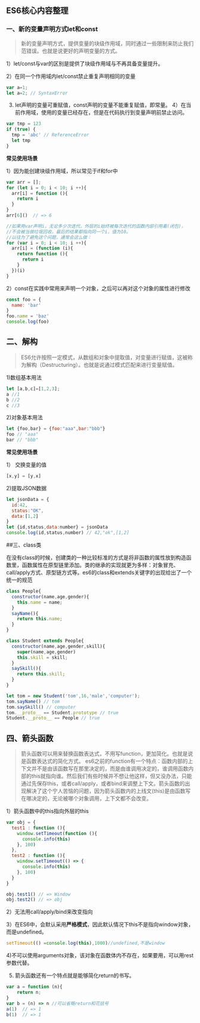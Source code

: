 ## ES6核心内容整理 ##


### 一、新的变量声明方式let和const ###

> 新的变量声明方式，提供变量的块级作用域，同时通过一些限制来防止我们范错误。也就是说更好的声明变量的方式。

1）let/const与var的区别是提供了块级作用域与不再具备变量提升。

2）在同一个作用域内let/const禁止重复声明相同的变量
```javascript
var a=1;
let a=2; // SyntaxError
```
3) let声明的变量可重赋值，const声明的变量不能重复赋值，即常量。
4）在当前作用域，使用的变量已经存在，但是在代码执行到变量声明前禁止访问。
```javascript
var tmp = 123
if (true) {
  tmp = 'abc' // ReferenceError
  let tmp
}
```
**常见使用场景**

1）因为能创建块级作用域，所以常见于if和for中
```javascript
var arr = [];
for (let i = 0; i < 10; i ++){
  arr[i] = function (){
    return i
  }
}
arr[6]()  // => 6

//如果用var声明i，无论多少次迭代，外层的i始终被每次迭代的函数内部引用着(闭包)，
//不会被当做垃圾回收，最后的结果都指向同一个i，值为10。
//以往为了避免这个问题，通常会这么做：    
for (var i = 0; i < 10; i ++){
  arr[i] = (function (i){
    return function (){
      return i
    }
  })(i)
}
```
2）const在实践中常用来声明一个对象，之后可以再对这个对象的属性进行修改
```javascript
const foo = {
  name: 'bar'
}
foo.name = 'baz'
console.log(foo)
```
## 二、解构 ##
>ES6允许按照一定模式，从数组和对象中提取值，对变量进行赋值，这被称为解构（Destructuring）。也就是说通过模式匹配来进行变量赋值。

1)数组基本用法
```javascript
let [a,b,c]=[1,2,3];
a //1
b //2
c //3
```
2)对象基本用法
```javascript
let {foo,bar} = {foo:"aaa",bar:"bbb"}
foo // "aaa"
bar // "bbb"
```
**常见使用场景**

1） 交换变量的值
```javascript
[x,y] = [y,x]
```
2)提取JSON数据
```javascript
let jsonData = {
  id:42,
  status:"OK",
  data:[1,2]
}
let {id,status,data:number} = jsonData
console.log(id,status,number) // 42,"ok",[1,2]
```
##三、class类

在没有class的时候，创建类的一种比较标准的方式是将非函数的属性放到构造函数里，函数属性在原型链里添加。类的继承的实现就更为多样：对象冒充、call/apply方式、原型链方式等。es6的class和extends关键字的出现给出了一个统一的规范
```javascript
class People{
  constructor(name,age,gender){
    this.name = name;
  }
  sayName(){
    return this.name;
  }
}

class Student extends People{
  constructor(name,age,gender,skill){
    super(name,age,gender)
    this.skill = skill;	
  }
  saySkill(){
    return this.skill;
  }
}

let tom = new Student('tom',16,'male','computer');
tom.sayName() // tom
tom.saySkill() // computer
tom.__proto__ == Student.prototype // true
Student.__proto__ == People // true
```
## 四、箭头函数 ##

> 箭头函数可以用来替换函数表达式，不用写function，更加简化。也就是说是函数表达式的简化方式。
> es6之前的function有一个特点：函数内部的上下文并不是由该函数写在那里决定的，而是由谁调用决定的，谁调用函数内部的this就指向谁。然后我们有些时候并不想让他这样，但又没办法，只能通过先保存this，或者call/apply，或者bind来调整上下文。箭头函数的出现解决了这个宁人苦恼的问题，因为箭头函数内的上线文(this)是由函数写在哪决定的，无论被哪个对象调用，上下文都不会改变。

1）箭头函数中的this指向外层的this
```javascript
var obj = {
  test1 : function (){
    window.setTimeout(function (){
      console.info(this)
    }, 100)
  },
  test2 : function (){
    window.setTimeout(() => {
      console.info(this)
    }, 100)
  }
}

obj.test1() // => Window
obj.test2() // => obj
```
2）无法用call/apply/bind来改变指向

3）在ES6中，会默认采用**严格模式**，因此默认情况下this不是指向window对象，而是undefined。
```javascript
setTimeout(() =console.log(this),1000)//undefined,不是window
```
4)不可以使用arguments对象，该对象在函数体内不存在，如果要用，可以用rest参数代替。

5) 箭头函数还有一个特点就是能够简化return的书写。

```javascript
var a = function (n){
    return n;
}
var b = (n) => n //可以省略return和花括号
a(1)  // => 1
b(1)  // => 1
 ```
    

